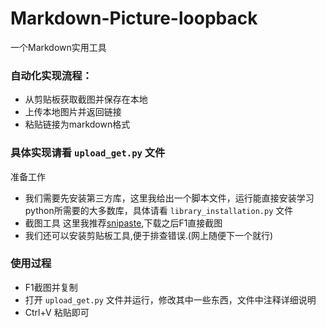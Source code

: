 # Markdown-Picture-loopback
一个Markdown实用工具

### 自动化实现流程：
- 从剪贴板获取截图并保存在本地
- 上传本地图片并返回链接 
- 粘贴链接为markdown格式

### 具体实现请看 `upload_get.py` 文件

准备工作
- 我们需要先安装第三方库，这里我给出一个脚本文件，运行能直接安装学习
python所需要的大多数库，具体请看 `library_installation.py` 文件
- 截图工具
  这里我推荐[snipaste](https://zh.snipaste.com/),下载之后F1直接截图
- 我们还可以安装剪贴板工具,便于排查错误.(网上随便下一个就行)

### 使用过程
- F1截图并复制
- 打开 `upload_get.py` 文件并运行，修改其中一些东西，文件中注释详细说明
- Ctrl+V 粘贴即可
